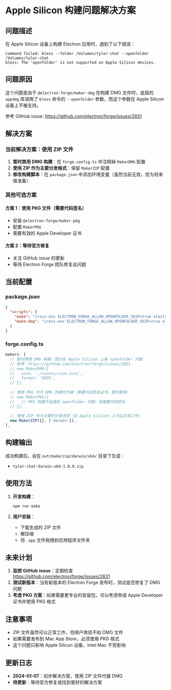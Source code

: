 # Apple Silicon 构建问题解决方案

## 问题描述

在 Apple Silicon 设备上构建 Electron 应用时，遇到了以下错误：

```
Command failed: bless --folder /Volumes/tyler-chat --openfolder /Volumes/tyler-chat
bless: The 'openfolder' is not supported on Apple Silicon devices.
```

## 问题原因

这个问题是由于 `@electron-forge/maker-dmg` 在构建 DMG 文件时，底层的 `appdmg` 库调用了 `bless` 命令的 `--openfolder` 参数，而这个参数在 Apple Silicon 设备上不被支持。

参考 GitHub issue: https://github.com/electron/forge/issues/2831

## 解决方案

### 当前解决方案：使用 ZIP 文件

1. **暂时禁用 DMG 构建**：在 `forge.config.ts` 中注释掉 `MakerDMG` 配置
2. **使用 ZIP 作为主要分发格式**：保留 `MakerZIP` 配置
3. **修改构建脚本**：在 `package.json` 中添加环境变量（虽然当前无效，但为将来做准备）

### 其他可选方案

#### 方案 1：使用 PKG 文件（需要代码签名）
- 安装 `@electron-forge/maker-pkg`
- 配置 `MakerPKG`
- 需要有效的 Apple Developer 证书

#### 方案 2：等待官方修复
- 关注 GitHub issue 的更新
- 等待 Electron Forge 团队修复此问题

## 当前配置

### package.json
```json
{
  "scripts": {
    "make": "cross-env ELECTRON_FORGE_ALLOW_OPENFOLDER_SKIP=true electron-forge make",
    "make:dmg": "cross-env ELECTRON_FORGE_ALLOW_OPENFOLDER_SKIP=true electron-forge make"
  }
}
```

### forge.config.ts
```typescript
makers: [
  // 暂时禁用 DMG 构建，因为在 Apple Silicon 上有 openfolder 问题
  // 参考：https://github.com/electron/forge/issues/2831
  // new MakerDMG({
  //   icon: './assets/icon.icns',
  //   format: 'UDZO',
  // }),
  
  // 使用 PKG 作为 DMG 的替代方案（需要代码签名证书，暂时禁用）
  // new MakerPKG({
  //   // PKG 构建不会遇到 openfolder 问题，但需要代码签名
  // }),
  
  // 使用 ZIP 作为主要的分发选项（在 Apple Silicon 上可以正常工作）
  new MakerZIP({}, ['darwin']),
],
```

## 构建输出

成功构建后，会在 `out/make/zip/darwin/x64/` 目录下生成：
- `tyler-chat-darwin-x64-1.0.0.zip`

## 使用方法

1. **开发构建**：
   ```bash
   npm run make
   ```

2. **用户安装**：
   - 下载生成的 ZIP 文件
   - 解压缩
   - 将 `.app` 文件拖拽到应用程序文件夹

## 未来计划

1. **监控 GitHub issue**：定期检查 https://github.com/electron/forge/issues/2831
2. **测试新版本**：当有新版本的 Electron Forge 发布时，测试是否修复了 DMG 问题
3. **考虑 PKG 方案**：如果需要更专业的安装包，可以考虑申请 Apple Developer 证书并使用 PKG 格式

## 注意事项

- ZIP 文件虽然可以正常工作，但用户体验不如 DMG 文件
- 如果需要发布到 Mac App Store，必须使用 PKG 格式
- 这个问题只影响 Apple Silicon 设备，Intel Mac 不受影响

## 更新日志

- **2024-01-07**：初步解决方案，使用 ZIP 文件代替 DMG
- **待更新**：等待官方修复或找到更好的解决方案 